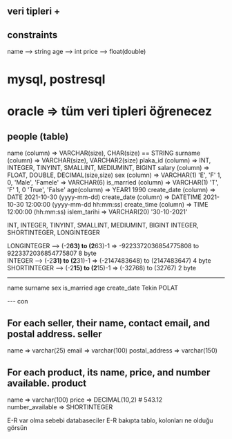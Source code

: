 ## veri tipleri    +
## constraints


name    --> string 
age     --> int
price   --> float(double)





# mysql, postresql
# oracle                 => tüm veri tipleri öğrenecez

people   (table)
-----------
name  (column)          => VARCHAR(size), CHAR(size)  == STRING
surname (column)        => VARCHAR(size), VARCHAR2(size)
plaka_id    (column)    => INT, INTEGER, TINYINT, SMALLINT, MEDIUMINT, BIGINT
salary (column)         => FLOAT, DOUBLE, DECIMAL(size,size)
sex (column)            => VARCHAR(1)     'E', 'F'   1, 0,  'Male', 'Famele' => VARCHAR(6)
is_married (column)     => VARCHAR(1)     'T', 'F'   1, 0   'True', 'False'
age(column)             => YEAR1           1990
create_date (column)    => DATE            2021-10-30   (yyyy-mm-dd)
create_date (column)    => DATETIME        2021-10-30 12:00:00   (yyyy-mm-dd hh:mm:ss)
create_time (column)    => TIME            12:00:00     (hh:mm:ss)
islem_tarihi            => VARCHAR(20)     '30-10-2021'

INT, INTEGER, TINYINT, SMALLINT, MEDIUMINT, BIGINT
INTEGER, SHORTINTEGER, LONGINTEGER  

LONGINTEGER     --> (-2**63) to (2**63)-1   => -9223372036854775808 to 9223372036854775807  8 byte  
INTEGER         --> (-2**31) to (2**31)-1   => (-2147483648) to (2147483647)                4 byte 
SHORTINTEGER    --> (-2**15) to (2**15)-1   => (-32768) to (32767)                          2 byte




---- 
name    surname  sex    is_married  age create_date
Tekin   POLAT    


--- con


For each seller, their name, contact email, and postal address.
seller
----- 
name            => varchar(25)
email           => varchar(100)
postal_address  => varchar(150)


For each product, its name, price, and number available.
product
-------
name                => varchar(100)
price               => DECIMAL(10,2)     # 543.12   
number_available    => SHORTINTEGER



E-R  var olma sebebi databaseciler E-R bakıpta tablo, kolonları ne olduğu görsün

